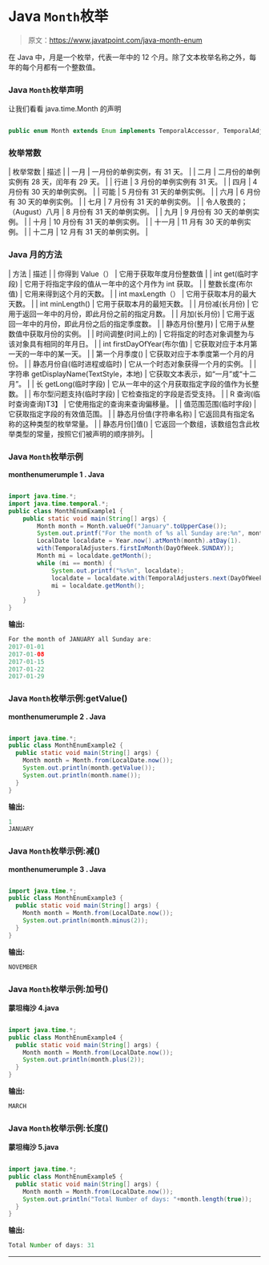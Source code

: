 # Java `Month`枚举

> 原文：<https://www.javatpoint.com/java-month-enum>

在 Java 中，月是一个枚举，代表一年中的 12 个月。除了文本枚举名称之外，每年的每个月都有一个整数值。

### Java `Month`枚举声明

让我们看看 java.time.Month 的声明

```java

public enum Month extends Enum implements TemporalAccessor, TemporalAdjuster 
```

### 枚举常数

| 枚举常数 | 描述 |
| 一月 | 一月份的单例实例，有 31 天。 |
| 二月 | 二月份的单例实例有 28 天，闰年有 29 天。 |
| 行进 | 3 月份的单例实例有 31 天。 |
| 四月 | 4 月份有 30 天的单例实例。 |
| 可能 | 5 月份有 31 天的单例实例。 |
| 六月 | 6 月份有 30 天的单例实例。 |
| 七月 | 7 月份有 31 天的单例实例。 |
| 令人敬畏的；（August）八月 | 8 月份有 31 天的单例实例。 |
| 九月 | 9 月份有 30 天的单例实例。 |
| 十月 | 10 月份有 31 天的单例实例。 |
| 十一月 | 11 月有 30 天的单例实例。 |
| 十二月 | 12 月有 31 天的单例实例。 |

### Java 月的方法

| 方法 | 描述 |
| 你得到 Value（） | 它用于获取年度月份整数值 |
| int get(临时字段) | 它用于将指定字段的值从一年中的这个月作为 int 获取。 |
| 整数长度(布尔值) | 它用来得到这个月的天数。 |
| int maxLength（） | 它用于获取本月的最大天数。 |
| int minLength() | 它用于获取本月的最短天数。 |
| 月份减(长月份) | 它用于返回一年中的月份，即此月份之前的指定月数。 |
| 月加(长月份) | 它用于返回一年中的月份，即此月份之后的指定季度数。 |
| 静态月份(整月) | 它用于从整数值中获取月份的实例。 |
| 时间调整(时间上的) | 它将指定的时态对象调整为与该对象具有相同的年月日。 |
| int firstDayOfYear(布尔值) | 它获取对应于本月第一天的一年中的某一天。 |
| 第一个月季度() | 它获取对应于本季度第一个月的月份。 |
| 静态月份自(临时进程或临时) | 它从一个时态对象获得一个月的实例。 |
| 字符串 getDisplayName(TextStyle，本地) | 它获取文本表示，如“一月”或“十二月”。 |
| 长 getLong(临时字段) | 它从一年中的这个月获取指定字段的值作为长整数。 |
| 布尔型问题支持(临时字段) | 它检查指定的字段是否受支持。 |
| <r>R 查询(临时查询<r>查询)</r>T3】</r> | 它使用指定的查询来查询偏移量。 |
| 值范围范围(临时字段) | 它获取指定字段的有效值范围。 |
| 静态月份值(字符串名称) | 它返回具有指定名称的这种类型的枚举常量。 |
| 静态月份[]值() | 它返回一个数组，该数组包含此枚举类型的常量，按照它们被声明的顺序排列。 |

### Java `Month`枚举示例

**monthenumerumple 1 . Java**

```java

import java.time.*;  
import java.time.temporal.*;  
public class MonthEnumExample1 {  
    public static void main(String[] args) {  
        Month month = Month.valueOf("January".toUpperCase());  
        System.out.printf("For the month of %s all Sunday are:%n", month);  
        LocalDate localdate = Year.now().atMonth(month).atDay(1).  
        with(TemporalAdjusters.firstInMonth(DayOfWeek.SUNDAY));  
        Month mi = localdate.getMonth();  
        while (mi == month) {  
            System.out.printf("%s%n", localdate);  
            localdate = localdate.with(TemporalAdjusters.next(DayOfWeek.SUNDAY));  
            mi = localdate.getMonth();  
        }  
    }  
}  

```

**输出:**

```java
For the month of JANUARY all Sunday are:
2017-01-01
2017-01-08
2017-01-15
2017-01-22
2017-01-29

```

### Java `Month`枚举示例:getValue()

**monthenumerumple 2 . Java**

```java

import java.time.*;  
public class MonthEnumExample2 {  
  public static void main(String[] args) {  
    Month month = Month.from(LocalDate.now());  
    System.out.println(month.getValue());  
    System.out.println(month.name());  
  }  
}  

```

**输出:**

```java
1
JANUARY

```

### Java `Month`枚举示例:减()

**monthenumerumple 3 . Java**

```java

import java.time.*;  
public class MonthEnumExample3 {  
  public static void main(String[] args) {  
    Month month = Month.from(LocalDate.now());    
    System.out.println(month.minus(2));  
  }  
}  

```

**输出:**

```java
NOVEMBER

```

### Java `Month`枚举示例:加号()

**蒙坦梅沙 4.java**

```java

import java.time.*;  
public class MonthEnumExample4 {  
  public static void main(String[] args) {  
    Month month = Month.from(LocalDate.now());    
    System.out.println(month.plus(2));  
  }  
}  

```

**输出:**

```java
MARCH

```

### Java `Month`枚举示例:长度()

**蒙坦梅沙 5.java**

```java

import java.time.*;  
public class MonthEnumExample5 {  
  public static void main(String[] args) {  
    Month month = Month.from(LocalDate.now());    
    System.out.println("Total Number of days: "+month.length(true));  
  }  
}  

```

**输出:**

```java
Total Number of days: 31

```

* * *